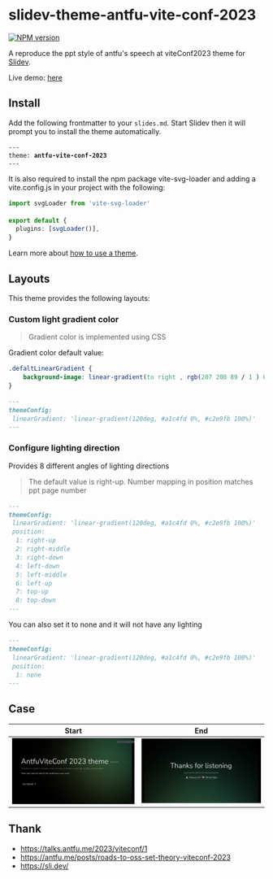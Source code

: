 # slidev-theme-antfu-vite-conf-2023

[![NPM version](https://img.shields.io/npm/v/slidev-theme-antfu-vite-conf-2023?color=3AB9D4&label=)](https://www.npmjs.com/package/slidev-theme-antfu-vite-conf-2023)

A reproduce the ppt style of antfu's speech at viteConf2023 theme for [Slidev](https://github.com/slidevjs/slidev).

Live demo: [here](https://slidev-theme-antfu-vite-conf-2023.fe-ecosphere.com/)

## Install

Add the following frontmatter to your `slides.md`. Start Slidev then it will prompt you to install the theme automatically.

<pre><code>---
theme: <b>antfu-vite-conf-2023</b>
---</code></pre>

It is also required to install the npm package vite-svg-loader and adding a vite.config.js in your project with the following:

```ts
import svgLoader from 'vite-svg-loader'

export default {
  plugins: [svgLoader()],
}
```

Learn more about [how to use a theme](https://sli.dev/themes/use).

## Layouts

This theme provides the following layouts:

### Custom light gradient color
> Gradient color is implemented using CSS

Gradient color default value: 
```css
.defaltLinearGradient {
    background-image: linear-gradient(to right , rgb(207 200 89 / 1 ) 0% , rgb(77 189 127 / 1 ) 50% , rgb(77 189 172 / 1 ) 100%)
}
```

```md
---
themeConfig:
 linearGradient: 'linear-gradient(120deg, #a1c4fd 0%, #c2e9fb 100%)'
---
```

### Configure lighting direction

Provides 8 different angles of lighting directions 
> The default value is right-up.
> Number mapping in position matches ppt page number

```md
---
themeConfig:
 linearGradient: 'linear-gradient(120deg, #a1c4fd 0%, #c2e9fb 100%)'
 position: 
  1: right-up
  2: right-middle
  3: right-down
  4: left-down
  5: left-middle
  6: left-up
  7: top-up
  8: top-down
---
```

You can also set it to none and it will not have any lighting

```md
---
themeConfig:
 linearGradient: 'linear-gradient(120deg, #a1c4fd 0%, #c2e9fb 100%)'
 position: 
  1: none
---
```

## Case

Start                       | End
:-------------------------:|:-------------------------:
![Start](./public/case-1.png) | ![End](./public/case-8.png)

## Thank

- https://talks.antfu.me/2023/viteconf/1
- https://antfu.me/posts/roads-to-oss-set-theory-viteconf-2023
- https://sli.dev/